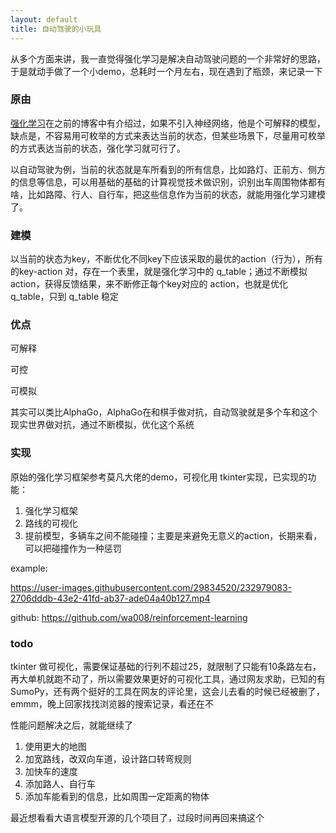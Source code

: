 ```yaml
---
layout: default
title: 自动驾驶的小玩具
---
```


从多个方面来讲，我一直觉得强化学习是解决自动驾驶问题的一个非常好的思路，于是就动手做了一个小demo，总耗时一个月左右，现在遇到了瓶颈，来记录一下

### 原由
[强化学习](http://informal.top/2022/11/16/%E5%BC%BA%E5%8C%96%E5%AD%A6%E4%B9%A0%E7%AE%80%E4%BB%8B.html)在之前的博客中有介绍过，如果不引入神经网络，他是个可解释的模型，缺点是，不容易用可枚举的方式来表达当前的状态，但某些场景下，尽量用可枚举的方式表达当前的状态，强化学习就可行了。

以自动驾驶为例，当前的状态就是车所看到的所有信息，比如路灯、正前方、侧方的信息等信息，可以用基础的基础的计算视觉技术做识别，识别出车周围物体都有啥，比如路障、行人、自行车，把这些信息作为当前的状态，就能用强化学习建模了。

### 建模
以当前的状态为key，不断优化不同key下应该采取的最优的action（行为），所有的key-action 对，存在一个表里，就是强化学习中的 q_table；通过不断模拟action，获得反馈结果，来不断修正每个key对应的 action，也就是优化 q_table，只到 q_table 稳定


### 优点
可解释

可控

可模拟

其实可以类比AlphaGo，AlphaGo在和棋手做对抗，自动驾驶就是多个车和这个现实世界做对抗，通过不断模拟，优化这个系统

### 实现
原始的强化学习框架参考莫凡大佬的demo，可视化用 tkinter实现，已实现的功能：

1. 强化学习框架
2. 路线的可视化
3. 提前模型，多辆车之间不能碰撞；主要是来避免无意义的action，长期来看，可以把碰撞作为一种惩罚

example:

https://user-images.githubusercontent.com/29834520/232979083-2706dddb-43e2-41fd-ab37-ade04a40b127.mp4

github: https://github.com/wa008/reinforcement-learning

### todo
tkinter 做可视化，需要保证基础的行列不超过25，就限制了只能有10条路左右，再大单机就跑不动了，所以需要效果更好的可视化工具，通过网友求助，已知的有 SumoPy，还有两个挺好的工具在网友的评论里，这会儿去看的时候已经被删了，emmm，晚上回家找找浏览器的搜索记录，看还在不

性能问题解决之后，就能继续了

1. 使用更大的地图
2. 加宽路线，改双向车道，设计路口转弯规则
3. 加快车的速度
4. 添加路人、自行车
5. 添加车能看到的信息，比如周围一定距离的物体

最近想看看大语言模型开源的几个项目了，过段时间再回来搞这个